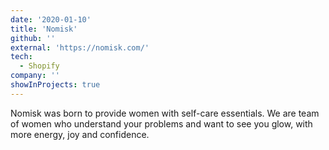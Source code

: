 ```yaml
---
date: '2020-01-10'
title: 'Nomisk'
github: ''
external: 'https://nomisk.com/'
tech:
  - Shopify
company: ''
showInProjects: true
---
```


Nomisk was born to provide women with self-care essentials. We are team of women who understand your problems and want to see you glow, with more energy, joy and confidence.